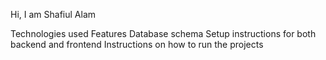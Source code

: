 Hi,
I am Shafiul Alam




Technologies used
Features
Database schema
Setup instructions for both backend and frontend
Instructions on how to run the projects
